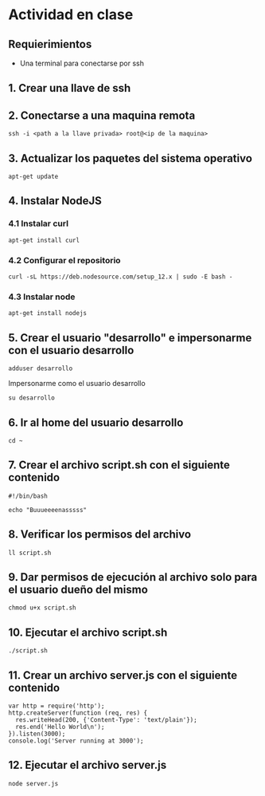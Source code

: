 # Actividad en clase

## Requierimientos

- Una terminal para conectarse por ssh

## 1. Crear una llave de ssh

## 2. Conectarse a una maquina remota

```
ssh -i <path a la llave privada> root@<ip de la maquina>
```

## 3. Actualizar los paquetes del sistema operativo

```
apt-get update
```

## 4. Instalar NodeJS

### 4.1 Instalar curl

```
apt-get install curl

```

### 4.2 Configurar el repositorio

```
curl -sL https://deb.nodesource.com/setup_12.x | sudo -E bash -
```

### 4.3 Instalar node

```
apt-get install nodejs
```

## 5. Crear el usuario "desarrollo" e impersonarme con el usuario desarrollo

```
adduser desarrollo
```
Impersonarme como el usuario desarrollo
```
su desarrollo
```

## 6. Ir al home del usuario desarrollo

```
cd ~
```

## 7. Crear el archivo script.sh con el siguiente contenido

```
#!/bin/bash

echo "Buuueeeenasssss"
```

## 8. Verificar los permisos del archivo

```
ll script.sh
``` 

## 9. Dar permisos de ejecución al archivo solo para el usuario dueño del mismo

```
chmod u+x script.sh
```

## 10. Ejecutar el archivo script.sh

```
./script.sh
```

## 11. Crear un archivo server.js con el siguiente contenido

```
var http = require('http');
http.createServer(function (req, res) {
  res.writeHead(200, {'Content-Type': 'text/plain'});
  res.end('Hello World\n');
}).listen(3000);
console.log('Server running at 3000');
``` 

## 12. Ejecutar el archivo server.js

```
node server.js
```
